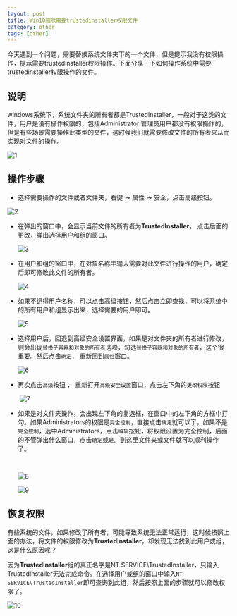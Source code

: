 ```yaml
---
layout: post
title: Win10删除需要trustedinstaller权限文件
category: other
tags: [other]
---
```


今天遇到一个问题，需要替换系统文件夹下的一个文件，但是提示我没有权限操作，提示需要trustedinstaller权限操作。下面分享一下如何操作系统中需要trustedinstaller权限操作的文件。

## 说明

windows系统下，系统文件夹的所有者都是TrustedInstaller，一般对于这类的文件，用户是没有操作权限的，包括Administrator 管理员用户都没有权限操作的，但是有些场景需要操作此类型的文件，这时候我们就需要修改文件的所有者来从而实现对文件的操作。

 ![1](https://ldmyown.github.io\assets\images\2019\win10\1.png)



## 操作步骤

- 选择需要操作的文件或者文件夹，右键 -> 属性 -> 安全，点击高级按钮。

 ![2](https://ldmyown.github.io\assets\images\2019\win10\2.png)



- 在弹出的窗口中，会显示当前文件的所有者为**TrustedInstaller**， 点击后面的更改，弹出选择用户和组的窗口。

    ![3](https://ldmyown.github.io\assets\images\2019\win10\3.png)



- 在用户和组的窗口中，在对象名称中输入需要对此文件进行操作的用户，确定后即可修改此文件的所有者。

   ![4](https://ldmyown.github.io\assets\images\2019\win10\4.png)


- 如果不记得用户名称，可以点击高级按钮，然后点击立即查找，可以将系统中的所有用户和组显示出来，选择需要的用户即可。

   ![5](https://ldmyown.github.io\assets\images\2019\win10\5.png)


- 选择用户后，回退到高级安全设置界面，如果是对文件夹的所有者进行修改，则会出现```替换子容器和对象的所有者```选项，勾选```替换子容器和对象的所有者```，这个很重要。然后点击```确定```， 重新回到```属性```窗口。

   ![6](https://ldmyown.github.io\assets\images\2019\win10\6.png)


- 再次点击```高级```按钮 ， 重新打开```高级安全设置```窗口，点击左下角的```更改权限```按钮

  ​ ![7](https://ldmyown.github.io\assets\images\2019\win10\7.png)

- 如果是对文件夹操作，会出现左下角的复选框，在窗口中的左下角的方框中打勾。如果Administrators的权限是```完全控制```，直接点击```确定```就可以了，如果不是```完全控制```，选中Administrators，点击```编辑```按钮，将权限设置为完全控制，后面的不管弹出什么窗口，点击```确定```或```是```。到这里文件夹或文件就可以顺利操作了。

  ​

  ![8](https://ldmyown.github.io\assets\images\2019\win10\8.png)

   ![9](https://ldmyown.github.io\assets\images\2019\win10\9.png)




## 恢复权限

有些系统的文件，如果修改了所有者，可能导致系统无法正常运行，这时候按照上面的办法，将文件的权限修改为**TrustedInstaller**，却发现无法找到此用户或组，这是什么原因呢？

因为**TrustedInstaller**组的真正名字是NT SERVICE\TrustedInstaller，只输入TrustedInstaller无法完成命令。在选择用户或组的窗口中输入```NT SERVICE\TrustedInstaller```即可查询到此组，然后按照上面的步骤就可以修改权限了。

 ![10](D:\code\itangel.github.io\assets\images\2019\win10\10.png)



